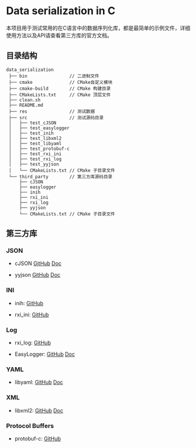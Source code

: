 # Data serialization in C
本项目用于测试常用的在C语言中的数据序列化库，都是最简单的示例文件，详细使用方法以及API请查看第三方库的官方文档。

## 目录结构
```
data_serialization
 ├── bin                // 二进制文件
 ├── cmake              // CMake自定义模块
 ├── cmake-build        // CMake 构建目录
 ├── CMakeLists.txt     // CMake 顶层文件
 ├── clean.sh
 ├── README.md
 ├── res                // 测试数据
 ├── src                // 测试源码目录
 │   ├── test_cJSON
 │   ├── test_easylogger
 │   ├── test_inih
 │   ├── test_libxml2
 │   ├── test_libyaml
 │   ├── test_protobuf-c
 │   ├── test_rxi_ini
 │   ├── test_rxi_log
 │   ├── test_yyjson
 │   └── CMakeLists.txt // CMake 子目录文件
 └── third_party        // 第三方库源码目录
     ├── cJSON
     ├── easylogger
     ├── inih
     ├── rxi_ini
     ├── rxi_log
     ├── yyjson
     └── CMakeLists.txt // CMake 子目录文件
```

## 第三方库
### JSON
- cJSON
  [GitHub](https://github.com/DaveGamble/cJSON)
  [Doc](https://github.com/DaveGamble/cJSON#usage)

- yyjson
  [GitHub](https://github.com/ibireme/yyjson)
  [Doc](https://ibireme.github.io/yyjson/doc/doxygen/html/)

### INI
- inih: [GitHub](https://github.com/benhoyt/inih)

- rxi_ini: [GitHub](https://github.com/rxi/ini)

### Log
- rxi_log: [GitHub](https://github.com/rxi/log.c)

- EasyLogger:
  [GitHub](https://github.com/armink/EasyLogger)
  [Doc](https://github.com/armink/EasyLogger/tree/master/docs/zh)

### YAML
- libyaml:
  [GitHub](https://github.com/yaml/libyaml)
  [Doc](https://pyyaml.org/wiki/LibYAML)

### XML
- libxml2:
  [GitHub](https://github.com/GNOME/libxml2)
  [Doc](https://gitlab.gnome.org/GNOME/libxml2/-/wikis/home)

### Protocol Buffers
- protobuf-c: [GitHub]( https://github.com/protobuf-c/protobuf-c)
